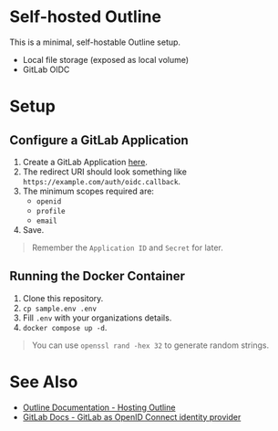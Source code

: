 # Self-hosted Outline
This is a minimal, self-hostable Outline setup.
* Local file storage (exposed as local volume)
* GitLab OIDC

# Setup
## Configure a GitLab Application
1. Create a GitLab Application [here](https://gitlab.com/oauth/applications).
2. The redirect URI should look something like `https://example.com/auth/oidc.callback`.
3. The minimum scopes required are:
	* `openid`
	* `profile`
	* `email`
4. Save.

> Remember the `Application ID` and `Secret` for later.

## Running the Docker Container
1. Clone this repository.
2. `cp sample.env .env`
3. Fill `.env` with your organizations details.
4. `docker compose up -d`.

> You can use `openssl rand -hex 32` to generate random strings.

# See Also
* [Outline Documentation - Hosting Outline](https://docs.getoutline.com/s/hosting/doc/hosting-outline-nipGaCRBDu)
* [GitLab Docs - GitLab as OpenID Connect identity provider](https://docs.gitlab.com/ee/integration/openid_connect_provider.html)